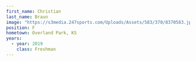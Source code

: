 ```yaml
---
first_name: Christian
last_name: Braun
image: "https://s3media.247sports.com/Uploads/Assets/583/370/8370583.jpg?fit=crop&width=100"
position: F
hometown: Overland Park, KS
years:
  - year: 2019
    class: Freshman
---
```

